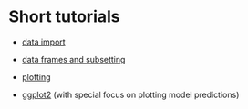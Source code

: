# Short tutorials

* [data import](https://evengar.github.io/short-tutorials/working_with_data_files.html)

* [data frames and subsetting](https://evengar.github.io/short-tutorials/short_dataframe.html)

* [plotting](https://evengar.github.io/short-tutorials/plot_in_r.html)

* [ggplot2](https://evengar.github.io/short-tutorials/ggplot_guide.html) (with special focus on plotting model predictions)
